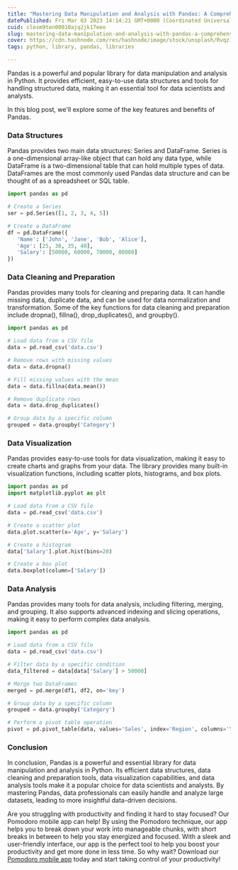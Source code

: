 ```yaml
---
title: "Mastering Data Manipulation and Analysis with Pandas: A Comprehensive Guide"
datePublished: Fri Mar 03 2023 14:14:21 GMT+0000 (Coordinated Universal Time)
cuid: clesm9ten00010ajq2jk17eeo
slug: mastering-data-manipulation-and-analysis-with-pandas-a-comprehensive-guide
cover: https://cdn.hashnode.com/res/hashnode/image/stock/unsplash/Rvqz1HsrkJQ/upload/a65ceb7274c6ae418e4cd89a8fcc0015.jpeg
tags: python, library, pandas, libraries

---
```


Pandas is a powerful and popular library for data manipulation and analysis in Python. It provides efficient, easy-to-use data structures and tools for handling structured data, making it an essential tool for data scientists and analysts.

In this blog post, we'll explore some of the key features and benefits of Pandas.

### **Data Structures**

Pandas provides two main data structures: Series and DataFrame. Series is a one-dimensional array-like object that can hold any data type, while DataFrame is a two-dimensional table that can hold multiple types of data. DataFrames are the most commonly used Pandas data structure and can be thought of as a spreadsheet or SQL table.

```python
import pandas as pd

# Create a Series
ser = pd.Series([1, 2, 3, 4, 5])

# Create a DataFrame
df = pd.DataFrame({
   'Name': ['John', 'Jane', 'Bob', 'Alice'],
   'Age': [25, 30, 35, 40],
   'Salary': [50000, 60000, 70000, 80000]
})
```

### **Data Cleaning and Preparation**

Pandas provides many tools for cleaning and preparing data. It can handle missing data, duplicate data, and can be used for data normalization and transformation. Some of the key functions for data cleaning and preparation include dropna(), fillna(), drop\_duplicates(), and groupby().

```python
import pandas as pd

# Load data from a CSV file
data = pd.read_csv('data.csv')

# Remove rows with missing values
data = data.dropna()

# Fill missing values with the mean
data = data.fillna(data.mean())

# Remove duplicate rows
data = data.drop_duplicates()

# Group data by a specific column
grouped = data.groupby('Category')
```

### **Data Visualization**

Pandas provides easy-to-use tools for data visualization, making it easy to create charts and graphs from your data. The library provides many built-in visualization functions, including scatter plots, histograms, and box plots.

```python
import pandas as pd
import matplotlib.pyplot as plt

# Load data from a CSV file
data = pd.read_csv('data.csv')

# Create a scatter plot
data.plot.scatter(x='Age', y='Salary')

# Create a histogram
data['Salary'].plot.hist(bins=20)

# Create a box plot
data.boxplot(column=['Salary'])
```

### **Data Analysis**

Pandas provides many tools for data analysis, including filtering, merging, and grouping. It also supports advanced indexing and slicing operations, making it easy to perform complex data analysis.

```python
import pandas as pd

# Load data from a CSV file
data = pd.read_csv('data.csv')

# Filter data by a specific condition
data_filtered = data[data['Salary'] > 50000]

# Merge two DataFrames
merged = pd.merge(df1, df2, on='key')

# Group data by a specific column
grouped = data.groupby('Category')

# Perform a pivot table operation
pivot = pd.pivot_table(data, values='Sales', index='Region', columns='Year')
```

### **Conclusion**

In conclusion, Pandas is a powerful and essential library for data manipulation and analysis in Python. Its efficient data structures, data cleaning and preparation tools, data visualization capabilities, and data analysis tools make it a popular choice for data scientists and analysts. By mastering Pandas, data professionals can easily handle and analyze large datasets, leading to more insightful data-driven decisions.

Are you struggling with productivity and finding it hard to stay focused? Our Pomodoro mobile app can help! By using the Pomodoro technique, our app helps you to break down your work into manageable chunks, with short breaks in between to help you stay energized and focused. With a sleek and user-friendly interface, our app is the perfect tool to help you boost your productivity and get more done in less time. So why wait? Download our [Pomodoro mobile app](https://play.google.com/store/apps/details?id=com.yelk11.pomodoro) today and start taking control of your productivity!